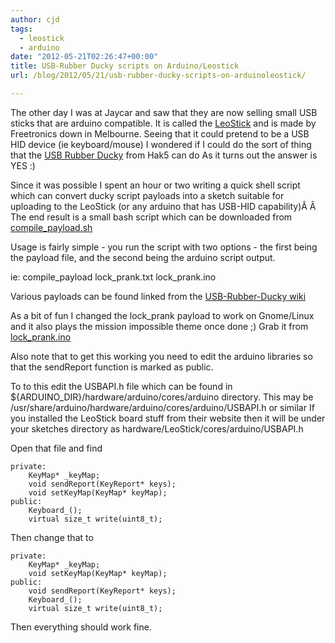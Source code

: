 ```yaml
---
author: cjd
tags:
  - leostick
  - arduino
date: "2012-05-21T02:26:47+00:00"
title: USB-Rubber Ducky scripts on Arduino/Leostick
url: /blog/2012/05/21/usb-rubber-ducky-scripts-on-arduinoleostick/

---
```

The other day I was at Jaycar and saw that they are now selling small USB sticks that are arduino compatible.
It is called the [LeoStick](http://www.freetronics.com/products/leostick "LeoStick") and is made by Freetronics down in Melbourne.
Seeing that it could pretend to be a USB HID device (ie keyboard/mouse) I wondered if I could do the sort of thing that the [USB Rubber Ducky](http://hakshop.myshopify.com/products/usb-rubber-ducky "Ducky Store") from Hak5 can do
As it turns out the answer is YES :)

Since it was possible I spent an hour or two writing a quick shell script which can convert ducky script payloads into a sketch suitable for uploading to the LeoStick (or any arduino that has USB-HID capability)Â Â  The end result is a small bash script which can be downloaded from [compile\_payload.sh](/files/leo/compile_payload.sh "Download script")

Usage is fairly simple - you run the script with two options - the first being the payload file, and the second being the arduino script output.

ie: compile\_payload lock\_prank.txt lock\_prank.ino

Various payloads can be found linked from the [USB-Rubber-Ducky wiki](https://github.com/hak5darren/USB-Rubber-Ducky/wiki "Ducky wiki")

As a bit of fun I changed the lock\_prank payload to work on Gnome/Linux and it also plays the mission impossible theme once done ;)
Grab it from [lock\_prank.ino](/files/leo/lock_prank.ino "lock_prank download")

Also note that to get this working you need to edit the arduino libraries so that the sendReport function is marked as public.

To to this edit the USBAPI.h file which can be found in ${ARDUINO\_DIR}/hardware/arduino/cores/arduino directory.
This may be /usr/share/arduino/hardware/arduino/cores/arduino/USBAPI.h or similar
If you installed the LeoStick board stuff from their website then it will be under your sketches directory as hardware/LeoStick/cores/arduino/USBAPI.h

Open that file and find

```
private:
    KeyMap* _keyMap;
    void sendReport(KeyReport* keys);
    void setKeyMap(KeyMap* keyMap);
public:
    Keyboard_();
    virtual size_t write(uint8_t);
```

Then change that to

```
private:
    KeyMap* _keyMap;
    void setKeyMap(KeyMap* keyMap);
public:
    void sendReport(KeyReport* keys);
    Keyboard_();
    virtual size_t write(uint8_t);
```

Then everything should work fine.
